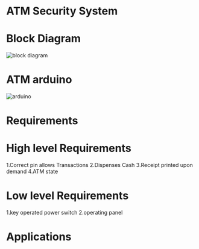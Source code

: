 # ATM Security System

# Block Diagram
![block diagram](https://user-images.githubusercontent.com/99243667/154962634-8cda8e02-334e-42d7-a6ad-fd1fdbb3ae99.jpg)

# ATM arduino
![arduino](https://user-images.githubusercontent.com/99243667/154964721-0a600536-d4d6-4319-8e29-4427c4fc8721.png)

# Requirements

# High level Requirements
1.Correct pin allows Transactions
2.Dispenses Cash
3.Receipt printed upon demand
4.ATM state

# Low level Requirements
1.key operated power switch
2.operating panel


# Applications
